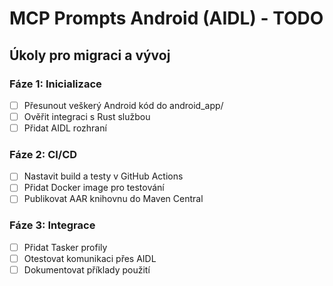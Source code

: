 # MCP Prompts Android (AIDL) - TODO

## Úkoly pro migraci a vývoj

### Fáze 1: Inicializace
- [ ] Přesunout veškerý Android kód do android_app/
- [ ] Ověřit integraci s Rust službou
- [ ] Přidat AIDL rozhraní

### Fáze 2: CI/CD
- [ ] Nastavit build a testy v GitHub Actions
- [ ] Přidat Docker image pro testování
- [ ] Publikovat AAR knihovnu do Maven Central

### Fáze 3: Integrace
- [ ] Přidat Tasker profily
- [ ] Otestovat komunikaci přes AIDL
- [ ] Dokumentovat příklady použití 